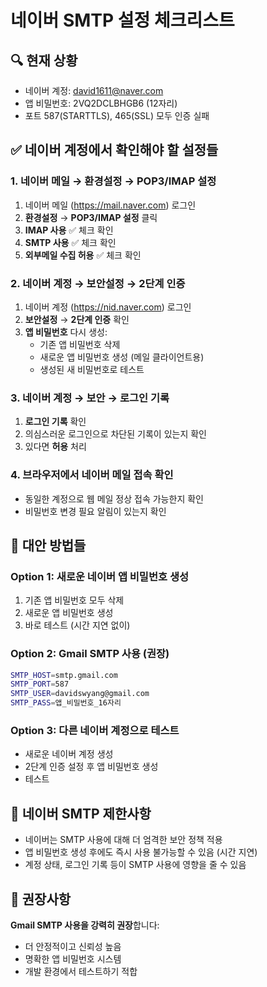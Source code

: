 # 네이버 SMTP 설정 체크리스트

## 🔍 현재 상황
- 네이버 계정: david1611@naver.com
- 앱 비밀번호: 2VQ2DCLBHGB6 (12자리)
- 포트 587(STARTTLS), 465(SSL) 모두 인증 실패

## ✅ 네이버 계정에서 확인해야 할 설정들

### 1. 네이버 메일 → 환경설정 → POP3/IMAP 설정
1. 네이버 메일 (https://mail.naver.com) 로그인
2. **환경설정** → **POP3/IMAP 설정** 클릭
3. **IMAP 사용** ✅ 체크 확인
4. **SMTP 사용** ✅ 체크 확인
5. **외부메일 수집 허용** ✅ 체크 확인

### 2. 네이버 계정 → 보안설정 → 2단계 인증
1. 네이버 계정 (https://nid.naver.com) 로그인
2. **보안설정** → **2단계 인증** 확인
3. **앱 비밀번호** 다시 생성:
   - 기존 앱 비밀번호 삭제
   - 새로운 앱 비밀번호 생성 (메일 클라이언트용)
   - 생성된 새 비밀번호로 테스트

### 3. 네이버 계정 → 보안 → 로그인 기록
1. **로그인 기록** 확인
2. 의심스러운 로그인으로 차단된 기록이 있는지 확인
3. 있다면 **허용** 처리

### 4. 브라우저에서 네이버 메일 접속 확인
- 동일한 계정으로 웹 메일 정상 접속 가능한지 확인
- 비밀번호 변경 필요 알림이 있는지 확인

## 🔧 대안 방법들

### Option 1: 새로운 네이버 앱 비밀번호 생성
1. 기존 앱 비밀번호 모두 삭제
2. 새로운 앱 비밀번호 생성
3. 바로 테스트 (시간 지연 없이)

### Option 2: Gmail SMTP 사용 (권장)
```bash
SMTP_HOST=smtp.gmail.com
SMTP_PORT=587
SMTP_USER=davidswyang@gmail.com
SMTP_PASS=앱_비밀번호_16자리
```

### Option 3: 다른 네이버 계정으로 테스트
- 새로운 네이버 계정 생성
- 2단계 인증 설정 후 앱 비밀번호 생성
- 테스트

## 🚨 네이버 SMTP 제한사항
- 네이버는 SMTP 사용에 대해 더 엄격한 보안 정책 적용
- 앱 비밀번호 생성 후에도 즉시 사용 불가능할 수 있음 (시간 지연)
- 계정 상태, 로그인 기록 등이 SMTP 사용에 영향을 줄 수 있음

## 📧 권장사항
**Gmail SMTP 사용을 강력히 권장**합니다:
- 더 안정적이고 신뢰성 높음
- 명확한 앱 비밀번호 시스템
- 개발 환경에서 테스트하기 적합